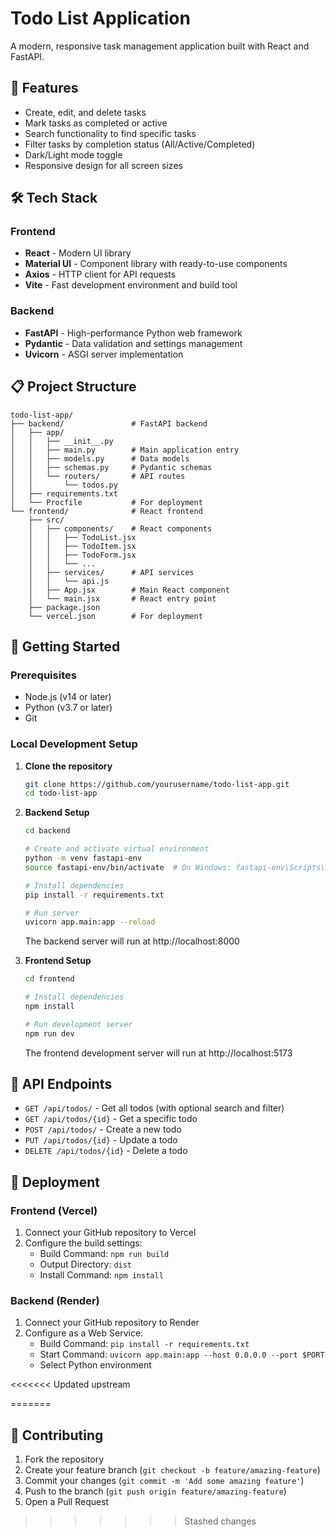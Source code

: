# Todo List Application

A modern, responsive task management application built with React and FastAPI.

## 🚀 Features

- Create, edit, and delete tasks
- Mark tasks as completed or active
- Search functionality to find specific tasks
- Filter tasks by completion status (All/Active/Completed)
- Dark/Light mode toggle
- Responsive design for all screen sizes

## 🛠️ Tech Stack

### Frontend
- **React** - Modern UI library
- **Material UI** - Component library with ready-to-use components
- **Axios** - HTTP client for API requests
- **Vite** - Fast development environment and build tool

### Backend
- **FastAPI** - High-performance Python web framework
- **Pydantic** - Data validation and settings management
- **Uvicorn** - ASGI server implementation

## 📋 Project Structure

```
todo-list-app/
├── backend/               # FastAPI backend
│   ├── app/
│   │   ├── __init__.py
│   │   ├── main.py        # Main application entry
│   │   ├── models.py      # Data models
│   │   ├── schemas.py     # Pydantic schemas
│   │   └── routers/       # API routes
│   │       └── todos.py
│   ├── requirements.txt
│   └── Procfile           # For deployment
└── frontend/              # React frontend
    ├── src/
    │   ├── components/    # React components
    │   │   ├── TodoList.jsx
    │   │   ├── TodoItem.jsx
    │   │   ├── TodoForm.jsx
    │   │   └── ...
    │   ├── services/      # API services
    │   │   └── api.js
    │   ├── App.jsx        # Main React component
    │   └── main.jsx       # React entry point
    ├── package.json
    └── vercel.json        # For deployment
```

## 🚦 Getting Started

### Prerequisites
- Node.js (v14 or later)
- Python (v3.7 or later)
- Git

### Local Development Setup

1. **Clone the repository**
   ```bash
   git clone https://github.com/yourusername/todo-list-app.git
   cd todo-list-app
   ```

2. **Backend Setup**
   ```bash
   cd backend
   
   # Create and activate virtual environment
   python -m venv fastapi-env
   source fastapi-env/bin/activate  # On Windows: fastapi-env\Scripts\activate
   
   # Install dependencies
   pip install -r requirements.txt
   
   # Run server
   uvicorn app.main:app --reload
   ```
   The backend server will run at http://localhost:8000

3. **Frontend Setup**
   ```bash
   cd frontend
   
   # Install dependencies
   npm install
   
   # Run development server
   npm run dev
   ```
   The frontend development server will run at http://localhost:5173

## 📡 API Endpoints

- `GET /api/todos/` - Get all todos (with optional search and filter)
- `GET /api/todos/{id}` - Get a specific todo
- `POST /api/todos/` - Create a new todo
- `PUT /api/todos/{id}` - Update a todo
- `DELETE /api/todos/{id}` - Delete a todo

## 🚀 Deployment

### Frontend (Vercel)
1. Connect your GitHub repository to Vercel
2. Configure the build settings:
   - Build Command: `npm run build`
   - Output Directory: `dist`
   - Install Command: `npm install`

### Backend (Render)
1. Connect your GitHub repository to Render
2. Configure as a Web Service:
   - Build Command: `pip install -r requirements.txt`
   - Start Command: `uvicorn app.main:app --host 0.0.0.0 --port $PORT`
   - Select Python environment

<<<<<<< Updated upstream

=======
## 🤝 Contributing

1. Fork the repository
2. Create your feature branch (`git checkout -b feature/amazing-feature`)
3. Commit your changes (`git commit -m 'Add some amazing feature'`)
4. Push to the branch (`git push origin feature/amazing-feature`)
5. Open a Pull Request
>>>>>>> Stashed changes

